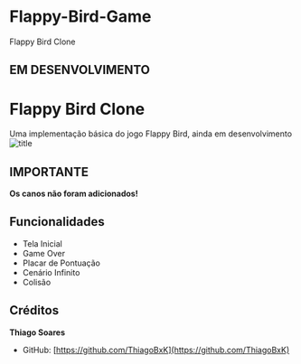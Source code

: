 # Flappy-Bird-Game
Flappy Bird Clone

## EM DESENVOLVIMENTO ##

# Flappy Bird Clone

Uma implementação básica do jogo Flappy Bird, ainda em desenvolvimento
![title](https://github.com/ThiagoBxK/Flappy-Bird-Game/assets/129023994/0110b94f-df6e-4ecb-957e-96a9fc90ea52)

## IMPORTANTE ##
**Os canos não foram adicionados!**

## Funcionalidades ##
- Tela Inicial
- Game Over
- Placar de Pontuação
- Cenário Infinito
- Colisão

## Créditos ##
**Thiago Soares**
- GitHub: [https://github.com/ThiagoBxK](https://github.com/ThiagoBxK)
